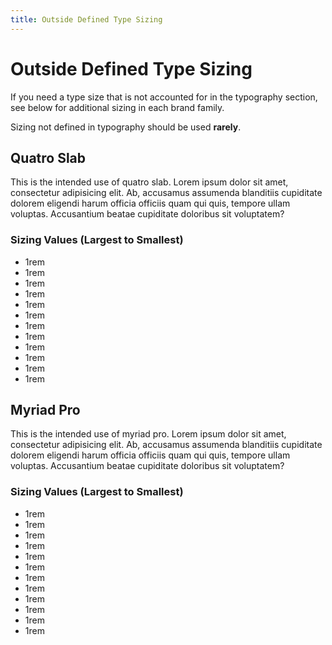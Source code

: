 ```yaml
---
title: Outside Defined Type Sizing
---
```


# Outside Defined Type Sizing

If you need a type size that is not accounted for in the typography
section, see below for additional sizing in each brand family.

Sizing not defined in typography should be used **rarely**.

## Quatro Slab

This is the intended use of quatro slab. Lorem ipsum dolor sit amet, consectetur adipisicing
elit. Ab, accusamus assumenda blanditiis cupiditate dolorem eligendi harum officia officiis quam
qui quis, tempore ullam voluptas. Accusantium beatae cupiditate doloribus sit voluptatem?

### Sizing Values (Largest to Smallest)

* 1rem
* 1rem
* 1rem
* 1rem
* 1rem
* 1rem
* 1rem
* 1rem
* 1rem
* 1rem
* 1rem
* 1rem


## Myriad Pro

This is the intended use of myriad pro. Lorem ipsum dolor sit amet, consectetur adipisicing
elit. Ab, accusamus assumenda blanditiis cupiditate dolorem eligendi harum officia officiis quam
qui quis, tempore ullam voluptas. Accusantium beatae cupiditate doloribus sit voluptatem?

### Sizing Values (Largest to Smallest)

* 1rem
* 1rem
* 1rem
* 1rem
* 1rem
* 1rem
* 1rem
* 1rem
* 1rem
* 1rem
* 1rem
* 1rem

